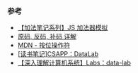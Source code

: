 ### 参考

- [【加法笔记系列】JS 加法器模拟](https://developer.aliyun.com/article/593229)
- [原码, 反码, 补码 详解](https://www.cnblogs.com/zhangziqiu/archive/2011/03/30/computercode.html)
- [MDN - 按位操作符](https://developer.mozilla.org/zh-CN/docs/Web/JavaScript/Reference/Operators/Bitwise_Operators)
- [[读书笔记]CSAPP：DataLab](https://zhuanlan.zhihu.com/p/106109635)
- [【深入理解计算机系统】Labs：data-lab](https://imageslr.github.io/2019/12/11/csapp-data-lab.html)